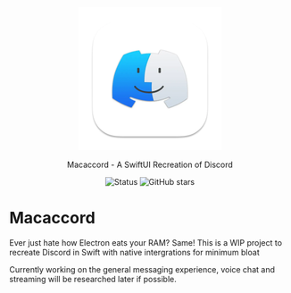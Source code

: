 <div align="center">
  <picture>
    <img src="./macaccord/Assets.xcassets/AppIcon.appiconset/1024-mac.png" width="256" height="256">
  </picture>

  Macaccord - A SwiftUI Recreation of Discord

  ![Status](https://img.shields.io/badge/status-WIP-orange) ![GitHub stars](https://img.shields.io/github/stars/bao-langu/bao?style=social)
</div>

# Macaccord
Ever just hate how Electron eats your RAM? Same! This is a WIP project to recreate Discord in Swift with native intergrations for minimum bloat

Currently working on the general messaging experience, voice chat and streaming will be researched later if possible.

